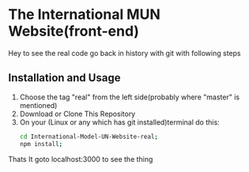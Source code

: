 # The International MUN Website(front-end)

Hey to see the real code go back in history with git with following steps

## Installation and Usage
1. Choose the tag "real" from the left side(probably where "master" is mentioned)
2. Download or Clone This Repository
3. On your (Linux or any which has git installed)terminal do this:
   ```bash
   cd International-Model-UN-Website-real;
   npm install;
   ```
Thats It goto localhost:3000 to see the thing
